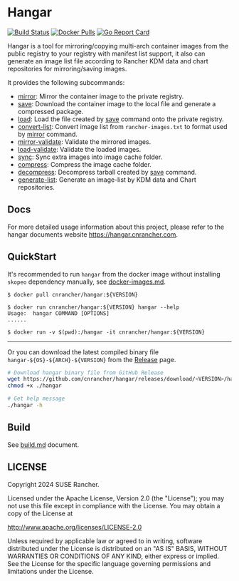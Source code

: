 # Hangar

[![Build Status](https://drone-pandaria.cnrancher.com/api/badges/cnrancher/hangar/status.svg?ref=refs/heads/main)](https://drone-pandaria.cnrancher.com/cnrancher/hangar)
[![Docker Pulls](https://img.shields.io/docker/pulls/cnrancher/hangar.svg)](https://store.docker.com/community/images/cnrancher/hangar)
[![Go Report Card](https://goreportcard.com/badge/github.com/cnrancher/hangar)](https://goreportcard.com/report/github.com/cnrancher/hangar)

Hangar is a tool for mirroring/copying multi-arch container images from the public registry to your registry with manifest list support, it also can generate an image list file according to Rancher KDM data and chart repositories for mirroring/saving images.

It provides the following subcommands:
- [mirror](https://hangar.cnrancher.com/docs/v1.6/mirror/mirror): Mirror the container image to the private registry.
- [save](https://hangar.cnrancher.com/docs/v1.6/save/save): Download the container image to the local file and generate a compressed package.
- [load](https://hangar.cnrancher.com/docs/v1.6/load/load): Load the file created by [save](./docs/zh_CN/save.md) command onto the private registry.
- [convert-list](https://hangar.cnrancher.com/docs/v1.6/advanced/convert-list): Convert image list from `rancher-images.txt` to format used by [mirror](https://hangar.cnrancher.com/docs/v1.6/mirror/mirror) command.
- [mirror-validate](https://hangar.cnrancher.com/docs/v1.6/mirror/validate): Validate the mirrored images.
- [load-validate](https://hangar.cnrancher.com/docs/v1.6/load/validate): Validate the loaded images.
- [sync](https://hangar.cnrancher.com/docs/v1.6/advanced/sync): Sync extra images into image cache folder.
- [compress](https://hangar.cnrancher.com/docs/v1.6/advanced/compress): Compress the image cache folder.
- [decompress](https://hangar.cnrancher.com/docs/v1.6/advanced/decompress): Decompress tarball created by [save](./save.md) command.
- [generate-list](https://hangar.cnrancher.com/docs/v1.6/advanced/generate-list): Generate an image-list by KDM data and Chart repositories.

## Docs

For more detailed usage information about this project, please refer to the hangar documents website <https://hangar.cnrancher.com>.

## QuickStart

It's recommended to run `hangar` from the docker image without installing `skopeo` dependency manually, see [docker-images.md](https://hangar.cnrancher.com/docs/v1.6/docker-images).

```console
$ docker pull cnrancher/hangar:${VERSION}

$ docker run cnrancher/hangar:${VERSION} hangar --help
Usage:	hangar COMMAND [OPTIONS]
......

$ docker run -v $(pwd):/hangar -it cnrancher/hangar:${VERSION}
```

----

Or you can download the latest compiled binary file `hangar-${OS}-${ARCH}-${VERSION}` from the [Release](https://github.com/cnrancher/hangar/releases) page.

```sh
# Download hangar binary file from GitHub Release
wget https://github.com/cnrancher/hangar/releases/download/<VERSION>/hangar-<OS>-<ARCH>-<VERSION> -O hangar
chmod +x ./hangar

# Get help message
./hangar -h
```

## Build

See [build.md](https://hangar.cnrancher.com/docs/v1.6/dev/build) document.

## LICENSE

Copyright 2024 SUSE Rancher.

Licensed under the Apache License, Version 2.0 (the "License");
you may not use this file except in compliance with the License.
You may obtain a copy of the License at

http://www.apache.org/licenses/LICENSE-2.0

Unless required by applicable law or agreed to in writing, software
distributed under the License is distributed on an "AS IS" BASIS,
WITHOUT WARRANTIES OR CONDITIONS OF ANY KIND, either express or implied.
See the License for the specific language governing permissions and
limitations under the License.
